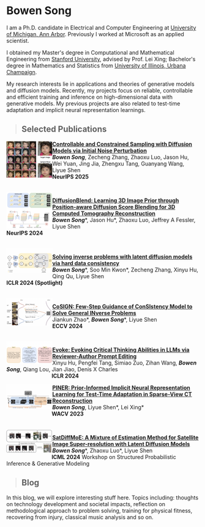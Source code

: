 # Bowen Song

I am a Ph.D. candidate in Electrical and Computer Engineering at [University of Michigan, Ann Arbor](https://www.umich.edu/). Previously I worked at Microsoft as an applied scientist.

I obtained my Master's degree in Computational and Mathematical Engineering from [Stanford University](https://www.stanford.edu/), advised by Prof. Lei Xing; Bachelor's degree in Mathematics and Statistics from [University of Illinois, Urbana Champaign](https://illinois.edu/). 

My research interests lie in applications and theories of generative models and diffusion models. Recently, my projects focus on reliable, controllable and efficient training and inference on high-dimensional data with generative models. My previous projects are also related to test-time adaptation and implicit neural representation learnings.


>## Selected Publications

<img src="https://github.com/efzero/efzero.github.io/blob/main/_layouts/CCS_small.png?raw=true" width="120" align="left"> 

**[Controllable and Constrained Sampling with Diffusion Models via Initial Noise Perturbation](https://arxiv.org/abs/2502.04670)**<br>
***Bowen Song***, Zecheng Zhang, Zhaoxu Luo, Jason Hu, Wei Yuan, Jing Jia, Zhengxu Tang, Guanyang Wang, Liyue Shen<br>
**NeurIPS 2025**

<br clear="left"/>

<img src="https://github.com/efzero/efzero.github.io/blob/main/_layouts/diffusionblend.png?raw=true" width="120" align="left"> 

**[DiffusionBlend: Learning 3D Image Prior through Position-aware Diffusion Score Blending for 3D Computed Tomography Reconstruction](https://arxiv.org/pdf/2406.10211)**<br>
***Bowen Song***\*, Jason Hu\*, Zhaoxu Luo, Jeffrey A Fessler, Liyue Shen<br>
**NeurIPS 2024** 

<br clear = "left"/>

<img src="https://github.com/efzero/efzero.github.io/blob/main/_layouts/ReSample.png?raw=true" width="120" align="left"> 

**[Solving inverse problems with latent diffusion models via hard data consistency](https://openreview.net/forum?id=j8hdRqOUhN)**<br>
***Bowen Song***\*, Soo Min Kwon\*, Zecheng Zhang, Xinyu Hu, Qing Qu, Liyue Shen<br>
**ICLR 2024 (Spotlight)**

<br clear="left"/>

<img src="https://github.com/efzero/efzero.github.io/blob/main/_layouts/cosign.png?raw=true" width="120" align="left"> 

**[CoSIGN: Few-Step Guidance of ConSIstency Model to Solve General INverse Problems](https://arxiv.org/pdf/2407.12676)**<br>
Jiankun Zhao\*, ***Bowen Song***\*, Liyue Shen<br>
**ECCV 2024**

<br clear="left"/>

<img src="https://github.com/efzero/efzero.github.io/blob/main/_layouts/evoke.png?raw=true" width="120" align="left"> 

**[Evoke: Evoking Critical Thinking Abilities in LLMs via Reviewer-Author Prompt Editing](https://openreview.net/forum?id=OXv0zQ1umU)**<br>
Xinyu Hu, Pengfei Tang, Simiao Zuo, Zihan Wang, ***Bowen Song***, Qiang Lou, Jian Jiao, Denis X Charles<br> 
&nbsp;&nbsp;&nbsp;&nbsp;&nbsp;&nbsp;&nbsp;&nbsp;&nbsp;&nbsp;&nbsp;&nbsp;&nbsp;&nbsp;&nbsp;&nbsp;&nbsp;&nbsp;&nbsp;&nbsp;&nbsp;&nbsp;&nbsp;&nbsp;&nbsp;&nbsp;&nbsp;&nbsp;&nbsp;&nbsp;**ICLR 2024**


<img src="https://github.com/efzero/efzero.github.io/blob/main/_layouts/piner.png?raw=true" width="120" align="left"> 

**[PINER: Prior-Informed Implicit Neural Representation Learning for Test-Time Adaptation in Sparse-View CT Reconstruction](https://openaccess.thecvf.com/content/WACV2023/papers/Song_PINER_Prior-Informed_Implicit_Neural_Representation_Learning_for_Test-Time_Adaptation_in_WACV_2023_paper.pdf)**<br>
***Bowen Song***, Liyue Shen\*, Lei Xing\*<br>
&nbsp;&nbsp;&nbsp;&nbsp;&nbsp;&nbsp;&nbsp;&nbsp;&nbsp;&nbsp;&nbsp;&nbsp;&nbsp;&nbsp;&nbsp;&nbsp;&nbsp;&nbsp;&nbsp;&nbsp;&nbsp;&nbsp;&nbsp;&nbsp;&nbsp;&nbsp;&nbsp;&nbsp;&nbsp;&nbsp;**WACV 2023**

<br clear="left"/>

<img src="https://github.com/efzero/efzero.github.io/blob/main/_layouts/satdiffmoe.png?raw=true" width="120" align="left"> 

**[SatDiffMoE: A Mixture of Estimation Method for Satellite Image Super-resolution with Latent Diffusion Models](https://arxiv.org/pdf/2406.10225)**<br>
***Bowen Song***\*, Zhaoxu Luo\*, Liyue Shen<br>
&nbsp;&nbsp;&nbsp;&nbsp;&nbsp;&nbsp;&nbsp;&nbsp;&nbsp;&nbsp;&nbsp;&nbsp;&nbsp;&nbsp;&nbsp;&nbsp;&nbsp;&nbsp;&nbsp;&nbsp;&nbsp;&nbsp;&nbsp;&nbsp;&nbsp;&nbsp;&nbsp;&nbsp;&nbsp;&nbsp;**ICML 2024** Workshop on Structured Probabilistic Inference & Generative Modeling





>## Blog

In this blog, we will explore interesting stuff here. Topics including: thoughts on technology development and societal impacts, reflection on methodological approach to problem solving, training for physical fitness, recovering from injury, classical music analysis and so on.
